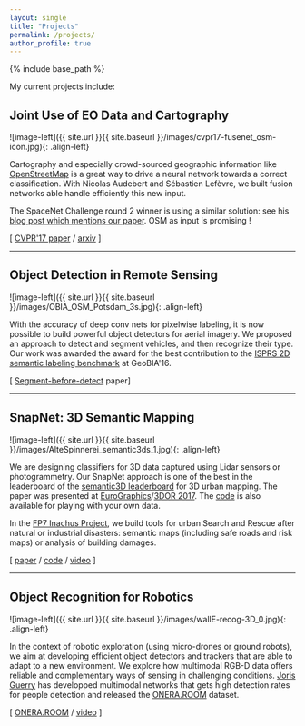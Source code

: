 ```yaml
---
layout: single
title: "Projects"
permalink: /projects/
author_profile: true
---
```


{% include base_path %}

My current projects include:


## Joint Use of EO Data and Cartography 	 

![image-left]({{ site.url }}{{ site.baseurl }}/images/cvpr17-fusenet_osm-icon.jpg){: .align-left}

Cartography and especially crowd-sourced geographic information like [OpenStreetMap](https://www.openstreetmap.org/) is a great way to drive a neural network towards a correct classification. With Nicolas Audebert and Sébastien Lefèvre, we built fusion networks able handle efficiently this new input.

The SpaceNet Challenge round 2 winner is using a similar solution: see his [blog post which mentions our paper](http://i.ho.lc/winning-solution-for-the-spacenet-challenge-joint-learning-with-openstreetmap.html). OSM as input is promising !

\[ [CVPR'17 paper](https://arxiv.org/pdf/1705.06057) / [arxiv](https://arxiv.org/abs/1705.06057) \]

---

## Object Detection in Remote Sensing 	 

![image-left]({{ site.url }}{{ site.baseurl }}/images/OBIA_OSM_Potsdam_3s.jpg){: .align-left}

With the accuracy of deep conv nets for pixelwise labeling, it is now possible to build powerful object detectors for aerial imagery. We proposed an approach to detect and segment vehicles, and then recognize their type. Our work was awarded the award for the best contribution to the [ISPRS 2D semantic labeling benchmark](http://www2.isprs.org/vaihingen-2d-semantic-labeling-contest.html) at GeoBIA'16.

\[ [Segment-before-detect](http://www.mdpi.com/2072-4292/9/4/368/pdf) paper\]


---

## SnapNet: 3D Semantic Mapping 	 

![image-left]({{ site.url }}{{ site.baseurl }}/images/AlteSpinnerei_semantic3ds_1.jpg){: .align-left}

We are designing classifiers for 3D data captured using Lidar sensors or photogrammetry. Our SnapNet approach is one of the best in the leaderboard of the [semantic3D leaderboard](http://semantic3d.net/view_results.php?chl=1) for 3D urban mapping. The paper was presented at [EuroGraphics](http://www.eurographics2017.fr/)/[3DOR 2017](http://liris.cnrs.fr/eg3dor2017/). The [code](https://github.com/aboulch/snapnet) is also available for playing with your own data.

In the [FP7 Inachus Project](http://www.inachus.eu/), we build tools for urban Search and Rescue after natural or industrial disasters: semantic maps (including safe roads and risk maps) or analysis of building damages.

\[ [paper](http://blesaux.free.fr/papers/17-EG3DOR-SnapNet-BoulchLeSauxAudebert-compressed.pdf) / [code](https://github.com/aboulch/snapnet) / [video](https://youtu.be/xT4VrtCu8Po) \]

---

## Object Recognition for Robotics 	 

![image-left]({{ site.url }}{{ site.baseurl }}/images/wallE-recog-3D_0.jpg){: .align-left}

In the context of robotic exploration (using micro-drones or ground robots), we aim at developing efficient object detectors and trackers that are able to adapt to a new environment. We explore how multimodal RGB-D data offers reliable and complementary ways of sensing in challenging conditions. [Joris Guerry](http://jorisguerry.fr/) has developped multimodal networks that gets high detection rates for people detection and released the [ONERA.ROOM](http://jorisguerry.fr/ONERA.ROOM/) dataset.

\[ [ONERA.ROOM](http://jorisguerry.fr/ONERA.ROOM/) / [video](https://youtu.be/jEHyG2BSnGc) \]

